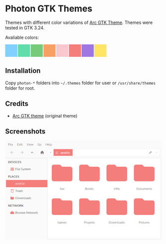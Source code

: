 # Photon GTK Themes

Themes with different color variations of [Arc GTK Theme](https://github.com/horst3180/arc-theme).
Themes were tested in GTK 3.24.

Avaliable colors: 

![](https://raw.githubusercontent.com/anstellaire/photon-gtk-themes/screenshots/screenshots/colors.png)

## Installation

Copy `photon-*` folders into `~/.themes` folder for user or `/usr/share/themes` folder for root.

## Credits

- [Arc GTK theme](https://github.com/horst3180/arc-theme) (original theme)

## Screenshots

![](https://raw.githubusercontent.com/anstellaire/photon-gtk-themes/screenshots/screenshots/photon-red.png)

